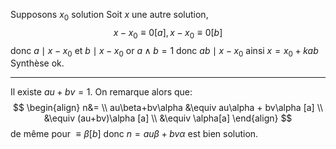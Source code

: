 Supposons $x_{0}$ solution 
Soit $x$ une autre solution,
$$
x-x_{0} \equiv 0 [a], x-x_{0} \equiv 0 [b]
$$
donc $a\mid x-x_{0}$ et $b\mid x-x_{0}$ or $a\land b=1$ donc $ab\mid x-x_{0}$
ainsi $x=x_{0} + kab$
Synthèse ok.

---

Il existe $au+bv=1$. On remarque alors que:
$$
\begin{align}
n&= \\
au\beta+bv\alpha &\equiv  au\alpha + bv\alpha [a] \\
&\equiv (au+bv)\alpha [a] \\
&\equiv \alpha[a]
\end{align}
$$
de même pour $\equiv \beta [b]$
donc $n=au\beta + bv\alpha$ est bien solution.